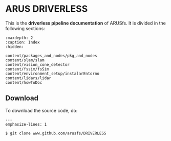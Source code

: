 # ARUS DRIVERLESS

This is the **driverless pipeline documentation** of ARUSfs. It is divided in the following sections:

```{toctree}
:maxdepth: 2
:caption: Index
:hidden:

content/packages_and_nodes/pkg_and_nodes
content/slam/slam
content/vision_cone_detector
content/fssim/fsSim
content/environment_setup/instalarEntorno
content/lidars/lidar
content/howToDoc

```

## Download

To download the source code, do:

```{code-block}
---
emphasize-lines: 1
---
$ git clone www.github.com/arusfs/DRIVERLESS
```
